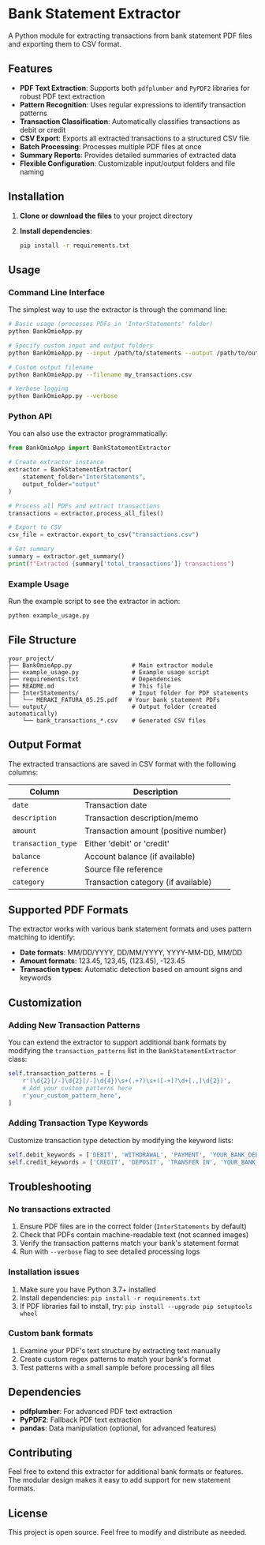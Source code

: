 # Bank Statement Extractor

A Python module for extracting transactions from bank statement PDF files and exporting them to CSV format.

## Features

- **PDF Text Extraction**: Supports both `pdfplumber` and `PyPDF2` libraries for robust PDF text extraction
- **Pattern Recognition**: Uses regular expressions to identify transaction patterns
- **Transaction Classification**: Automatically classifies transactions as debit or credit
- **CSV Export**: Exports all extracted transactions to a structured CSV file
- **Batch Processing**: Processes multiple PDF files at once
- **Summary Reports**: Provides detailed summaries of extracted data
- **Flexible Configuration**: Customizable input/output folders and file naming

## Installation

1. **Clone or download the files** to your project directory

2. **Install dependencies**:
   ```bash
   pip install -r requirements.txt
   ```

## Usage

### Command Line Interface

The simplest way to use the extractor is through the command line:

```bash
# Basic usage (processes PDFs in 'InterStatements' folder)
python BankOmieApp.py

# Specify custom input and output folders
python BankOmieApp.py --input /path/to/statements --output /path/to/output

# Custom output filename
python BankOmieApp.py --filename my_transactions.csv

# Verbose logging
python BankOmieApp.py --verbose
```

### Python API

You can also use the extractor programmatically:

```python
from BankOmieApp import BankStatementExtractor

# Create extractor instance
extractor = BankStatementExtractor(
    statement_folder="InterStatements",
    output_folder="output"
)

# Process all PDFs and extract transactions
transactions = extractor.process_all_files()

# Export to CSV
csv_file = extractor.export_to_csv("transactions.csv")

# Get summary
summary = extractor.get_summary()
print(f"Extracted {summary['total_transactions']} transactions")
```

### Example Usage

Run the example script to see the extractor in action:

```bash
python example_usage.py
```

## File Structure

```
your_project/
├── BankOmieApp.py                 # Main extractor module
├── example_usage.py               # Example usage script
├── requirements.txt               # Dependencies
├── README.md                      # This file
├── InterStatements/               # Input folder for PDF statements
│   └── MERAKI_FATURA_05.25.pdf   # Your bank statement PDFs
└── output/                        # Output folder (created automatically)
    └── bank_transactions_*.csv    # Generated CSV files
```

## Output Format

The extracted transactions are saved in CSV format with the following columns:

| Column | Description |
|--------|-------------|
| `date` | Transaction date |
| `description` | Transaction description/memo |
| `amount` | Transaction amount (positive number) |
| `transaction_type` | Either 'debit' or 'credit' |
| `balance` | Account balance (if available) |
| `reference` | Source file reference |
| `category` | Transaction category (if available) |

## Supported PDF Formats

The extractor works with various bank statement formats and uses pattern matching to identify:

- **Date formats**: MM/DD/YYYY, DD/MM/YYYY, YYYY-MM-DD, MM/DD
- **Amount formats**: 123.45, 123,45, (123.45), -123.45
- **Transaction types**: Automatic detection based on amount signs and keywords

## Customization

### Adding New Transaction Patterns

You can extend the extractor to support additional bank formats by modifying the `transaction_patterns` list in the `BankStatementExtractor` class:

```python
self.transaction_patterns = [
    r'(\d{2}[/-]\d{2}[/-]\d{4})\s+(.+?)\s+([-+]?\d+[.,]\d{2})',
    # Add your custom patterns here
    r'your_custom_pattern_here',
]
```

### Adding Transaction Type Keywords

Customize transaction type detection by modifying the keyword lists:

```python
self.debit_keywords = ['DEBIT', 'WITHDRAWAL', 'PAYMENT', 'YOUR_BANK_DEBIT_TERM']
self.credit_keywords = ['CREDIT', 'DEPOSIT', 'TRANSFER IN', 'YOUR_BANK_CREDIT_TERM']
```

## Troubleshooting

### No transactions extracted
1. Ensure PDF files are in the correct folder (`InterStatements` by default)
2. Check that PDFs contain machine-readable text (not scanned images)
3. Verify the transaction patterns match your bank's statement format
4. Run with `--verbose` flag to see detailed processing logs

### Installation issues
1. Make sure you have Python 3.7+ installed
2. Install dependencies: `pip install -r requirements.txt`
3. If PDF libraries fail to install, try: `pip install --upgrade pip setuptools wheel`

### Custom bank formats
1. Examine your PDF's text structure by extracting text manually
2. Create custom regex patterns to match your bank's format
3. Test patterns with a small sample before processing all files

## Dependencies

- **pdfplumber**: For advanced PDF text extraction
- **PyPDF2**: Fallback PDF text extraction
- **pandas**: Data manipulation (optional, for advanced features)

## Contributing

Feel free to extend this extractor for additional bank formats or features. The modular design makes it easy to add support for new statement formats.

## License

This project is open source. Feel free to modify and distribute as needed. 